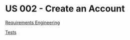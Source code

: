 # US 002 - Create an Account

[Requirements Engineering](01.requirements-engineering/readme.md)

[Tests](02.tests/readme.md)
 